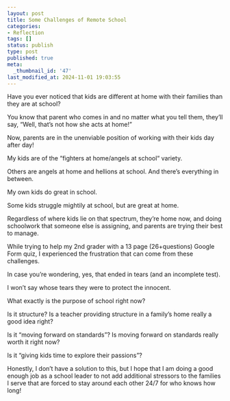 ```yaml
---
layout: post
title: Some Challenges of Remote School
categories:
- Reflection
tags: []
status: publish
type: post
published: true
meta:
  _thumbnail_id: '47'
last_modified_at: 2024-11-01 19:03:55
---
```


Have you ever noticed that kids are different at home with their families than they are at school?

You know that parent who comes in and no matter what you tell them, they’ll say, “Well, that’s not how she acts at home!”

Now, parents are in the unenviable position of working with their kids day after day!

My kids are of the “fighters at home/angels at school“ variety.

Others are angels at home and hellions at school. And there’s everything in between.

My own kids do great in school.

Some kids struggle mightily at school, but are great at home.

Regardless of where kids lie on that spectrum, they’re home now, and doing schoolwork that someone else is assigning, and parents are trying their best to manage.

While trying to help my 2nd grader with a 13 page (26+questions) Google Form quiz, I experienced the frustration that can come from these challenges.

In case you’re wondering, yes, that ended in tears (and an incomplete test).

I won’t say whose tears they were to protect the innocent.

What exactly is the purpose of school right now?

Is it structure? Is a teacher providing structure in a family’s home really a good idea right?

Is it “moving forward on standards”? Is moving forward on standards really worth it right now?

Is it “giving kids time to explore their passions”?

Honestly, I don’t have a solution to this, but I hope that I am doing a good enough job as a school leader to not add additional stressors to the families I serve that are forced to stay around each other 24/7 for who knows how long!
